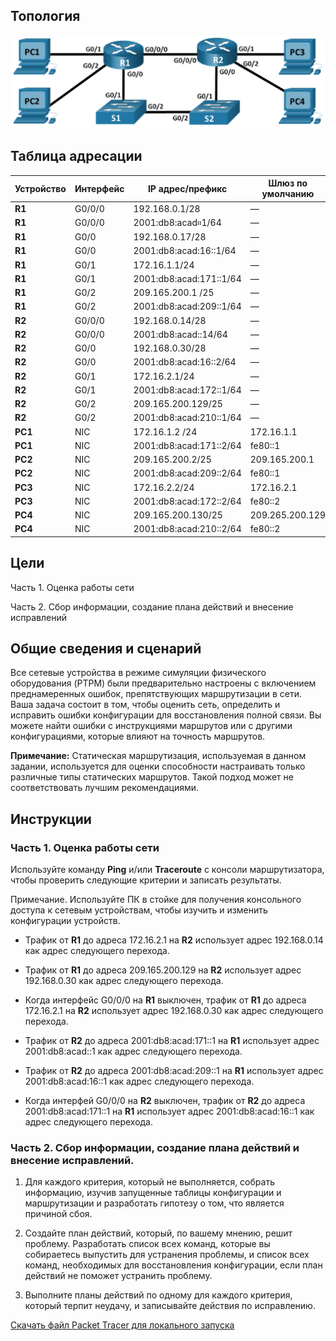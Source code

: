 ## Топология

![](./assets/topology.png)

## Таблица адресации

| Устройство | Интерфейс | IP адрес/префикс        | Шлюз по умолчанию |
|------------|-----------|-------------------------|-------------------|
| **R1**     | G0/0/0    | 192.168.0.1/28          | —                 |
| **R1**     | G0/0/0    | 2001:db8:acad።1/64      | —                 |
| **R1**     | G0/0      | 192.168.0.17/28         | —                 |
| **R1**     | G0/0      | 2001:db8:acad:16::1/64  | —                 |
| **R1**     | G0/1      | 172.16.1.1/24           | —                 |
| **R1**     | G0/1      | 2001:db8:acad:171::1/64 | —                 |
| **R1**     | G0/2      | 209.165.200.1 /25       | —                 |
| **R1**     | G0/2      | 2001:db8:acad:209::1/64 | —                 |
| **R2**     | G0/0/0    | 192.168.0.14/28         | —                 |
| **R2**     | G0/0/0    | 2001:db8:acad::14/64    | —                 |
| **R2**     | G0/0      | 192.168.0.30/28         | —                 |
| **R2**     | G0/0      | 2001:db8:acad:16::2/64  | —                 |
| **R2**     | G0/1      | 172.16.2.1/24           | —                 |
| **R2**     | G0/1      | 2001:db8:acad:172::1/64 | —                 |
| **R2**     | G0/2      | 209.165.200.129/25      | —                 |
| **R2**     | G0/2      | 2001:db8:acad:210::1/64 | —                 |
| **PC1**    | NIC       | 172.16.1.2 /24          | 172.16.1.1        |
| **PC1**    | NIC       | 2001:db8:acad:171::2/64 | fe80::1           |
| **PC2**    | NIC       | 209.165.200.2/25        | 209.165.200.1     |
| **PC2**    | NIC       | 2001:db8:acad:209::2/64 | fe80::1           |
| **PC3**    | NIC       | 172.16.2.2/24           | 172.16.2.1        |
| **PC3**    | NIC       | 2001:db8:acad:172::2/64 | fe80::2           |
| **PC4**    | NIC       | 209.165.200.130/25      | 209.265.200.129   |
| **PC4**    | NIC       | 2001:db8:acad:210::2/64 | fe80::2           |

## Цели

Часть 1. Оценка работы сети

Часть 2. Сбор информации, создание плана действий и внесение исправлений

## Общие сведения и сценарий

Все сетевые устройства в режиме симуляции физического оборудования (PTPM) были предварительно настроены с включением преднамеренных ошибок, препятствующих маршрутизации в сети. Ваша задача состоит в том, чтобы оценить сеть, определить и исправить ошибки конфигурации для восстановления полной связи. Вы можете найти ошибки с инструкциями маршрутов или с другими конфигурациями, которые влияют на точность маршрутов.

**Примечание:** Статическая маршрутизация, используемая в данном задании, используется для оценки способности настраивать только различные типы статических маршрутов. Такой подход может не соответствовать лучшим рекомендациями.

## Инструкции

### Часть 1. Оценка работы сети

Используйте команду **Ping** и/или **Traceroute** с консоли маршрутизатора, чтобы проверить следующие критерии и записать результаты.

Примечание. Используйте ПК в стойке для получения консольного доступа к сетевым устройствам, чтобы изучить и изменить конфигурации устройств.

-   Трафик от **R1** до адреса 172.16.2.1 на **R2** использует адрес 192.168.0.14 как адрес следующего перехода.

-   Трафик от **R1** до адреса 209.165.200.129 на **R2** использует адрес 192.168.0.30 как адрес следующего перехода.

-   Когда интерфейс G0/0/0 на **R1** выключен, трафик от **R1** до адреса 172.16.2.1 на **R2** использует адрес 192.168.0.30 как адрес следующего перехода.

-   Трафик от **R2** до адреса 2001:db8:acad:171::1 на **R1** использует адрес 2001:db8:acad::1 как адрес следующего перехода.

-   Трафик от **R2** до адреса 2001:db8:acad:209::1 на **R1** использует адрес 2001:db8:acad:16::1 как адрес следующего перехода.

-   Когда интерфей G0/0/0 на **R2** выключен, трафик от **R2** до адреса 2001:db8:acad:171::1 на **R1** использует адрес 2001:db8:acad:16::1 как адрес следующего перехода.

### Часть 2. Сбор информации, создание плана действий и внесение исправлений.

1.  Для каждого критерия, который не выполняется, собрать информацию, изучив запущенные таблицы конфигурации и маршрутизации и разработать гипотезу о том, что является причиной сбоя.

2.  Создайте план действий, который, по вашему мнению, решит проблему. Разработать список всех команд, которые вы собираетесь выпустить для устранения проблемы, и список всех команд, необходимых для восстановления конфигурации, если план действий не поможет устранить проблему.

3.  Выполните планы действий по одному для каждого критерия, который терпит неудачу, и записывайте действия по исправлению.

[Скачать файл Packet Tracer для локального запуска](./assets/16.3.2-lab.pka)